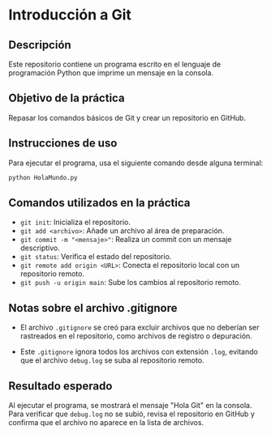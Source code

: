 # Introducción a Git

## Descripción
Este repositorio contiene un programa escrito en el lenguaje de programación Python que imprime un mensaje en la consola. 

## Objetivo de la práctica
Repasar los comandos básicos de Git y crear un repositorio en GitHub.

## Instrucciones de uso
Para ejecutar el programa, usa el siguiente comando desde alguna terminal:

```bash
python HolaMundo.py
```

## Comandos utilizados en la práctica
- `git init`: Inicializa el repositorio.
- `git add <archivo>`: Añade un archivo al área de preparación.
- `git commit -m "<mensaje>"`: Realiza un commit con un mensaje descriptivo.
- `git status`: Verifica el estado del repositorio.
- `git remote add origin <URL>`: Conecta el repositorio local con un repositorio remoto.
- `git push -u origin main`: Sube los cambios al repositorio remoto.

## Notas sobre el archivo .gitignore
- El archivo `.gitignore` se creó para excluir archivos que no deberían ser rastreados en el repositorio, como archivos de registro o depuración.

- Este `.gitignore` ignora todos los archivos con extensión `.log`, evitando que el archivo `debug.log` se suba al repositorio remoto.

## Resultado esperado
Al ejecutar el programa, se mostrará el mensaje "Hola Git" en la consola. Para verificar que `debug.log` no se subió, revisa el repositorio en GitHub y confirma que el archivo no aparece en la lista de archivos.
